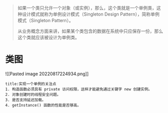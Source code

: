>如果一个类只允许一个对象（或实例），那么，这个类就是一个单例类，这种设计模式就称为单例设计模式（Singleton Design Pattern），简称单例模式（Singleton Pattern）。
>
>从业务概念方面来讲，如果某个类包含的数据在系统中只应保存一份，那么这个类就应该被设计为单例类。

# 类图

![[Pasted image 20220817224934.png]]

```ad-note
title:实现一个单例的关注点
1. 构造函数必须具有 private 访问权限，这样才能避免通过关键字 new 创建实例。
2. 对象创建时的线程安全问题。
3. 是否支持延迟加载。
4. getInstance() 函数的性能是否够高。
```

